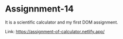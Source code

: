 # Assignnment-14
It is a scientific calculator and my first DOM assignment.

Link: https://assignment-of-calculator.netlify.app/
